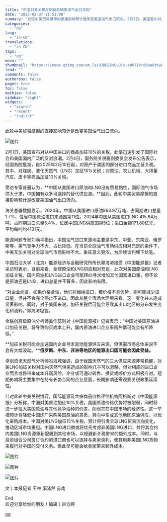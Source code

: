 ```yaml
---
title: "中国对美关税反制将影响美油气出口流向"
date: "2025-02-07 11:51:00"
summary: "此轮中美贸易摩擦的直接影响预计是改变美国油气出口流向。2月1日，美国宣布对从中国进口的商品加征10%..."
categories:
  - "qq"
lang:
  - "zh-CN"
translations:
  - "zh-CN"
tags:
  - "qq"
menu: ""
thumbnail: "https://inews.gtimg.com/om_ls/OJDDZ6xGuJiv-pHk7IVrdBuu8tKwBu4Qry6zooBSfUoa8AA_640360/0"
lead: ""
comments: false
authorbox: false
pager: true
toc: false
mathjax: false
sidebar: "right"
widgets:
  - "search"
  - "recent"
  - "taglist"
---
```


此轮中美贸易摩擦的直接影响预计是改变美国油气出口流向。

![图片](https://inews.gtimg.com/om_bt/O-z59z2YBsDDO28cjkuZwwXy1Lo5N3pmqivP6HMe8zGvAAA/641)

2月1日，美国宣布对从中国进口的商品加征10%的关税，此举迅速引发了国际社会和美国国内广泛的反对浪潮。2月4日，国务院关税税则委员会发布公告表示，经国务院批准，自2025年2月10日起，对原产于美国的部分进口商品加征关税。其中，对煤炭、液化天然气（LNG）加征15%关税；对原油、农业机械、大排量汽车、皮卡等商品加征10%关税。

受访专家普遍认为，**中国从美国进口原油和LNG没有贸易黏性，国际油气市场供大于求，中国拥有众多可选择的替代供应源。**因此，此轮中美贸易摩擦的直接影响预计是改变美国油气出口流向。

海关总署数据显示，2024年，中国从美国进口原油963.97万吨，占同期进口总量1.7%，位居中国原油进口来源国第11位。2024年中国从美国进口LNG 415.84万吨，占同期进口总量5.4%，位居中国LNG供应国第5位；进口金额171.80亿元，平均每吨约4131元。

能源问题专家刘满平指出，中国油气进口来源地主要是中东、中亚、东南亚、俄罗斯等，美气竞争力不大，占比较低。在当前全球油气市场供应相对充足的条件下，中美互加关税对全球油气市场影响不大。象征意义更浓，为后续谈判埋下伏笔。

中国石油大学（北京）能源经济与金融研究所所长郭海涛接受《中国能源报》记者采访时表示，目前来看，全球原油和LNG供应相对充足，此次对美国原油和LNG加征关税，国内原油和LNG进口企业可能转向寻求增加其他国家进口量，但不论是原油还是LNG，进口总量并不算多，因此影响有限。

“对企业而言，如果价格合理，他们将继续进口，若价格不具优势，则可能减少进口量，但并不会完全停止不进口。因此从整个市场大环境来看，这一变化并未造成显著影响。同时，对于美国来说，加征关税后可能会导致其出口地区的分布发生变化和流转。”郭海涛坦言。

金联创高级原油分析师奚佳蕊则对《中国能源报》记者表示：“中国对美国原油进口加征关税，将导致购买成本上升，国内原油进口企业采购热情可能会有所降低。” 

**加征关税可能会加速国内企业寻求其他能源供应来源，但供需市场总体来说不会有大幅波动。****俄罗斯、中东、非洲等地区的能源出口国可能会因此受益。**

卓创资讯天然气分析师冯海城强调，由于我国天然气的三大供应来源非常稳健，对美LNG加征关税对国内天然气供需造成的影响几乎可以忽略，但对相应的进口企业而言或将带来成本升高风险，企业或可通过转售、换货或顺价方式积极应对。短期影响将主要集中在持有长协合同的企业层面，长期影响还需观察关税政策延续性。

针对此轮中美关税博弈，国际能源及大宗商品价格评估机构阿格斯对《中国能源报》分析称，中国对美原油加征10%关税，美国原油价格优势将被削弱，同时将进一步拉大美国原油与其他竞争油种的价差，削弱其在中国市场的经济性。这一举措预计将降低中国炼厂采购美国原油的意愿，转向中东或其他地区原油供应，以优化采购成本。中国对美LNG加征15%关税，预计将引发全球LNG贸易流向变化，推动区域市场重组。中国LNG进口商或将优先考虑非美国LNG进口，并将其合约内美国LNG资源重新配置到其他市场，以规避新关税带来的额外成本。同时，与投资组合公司签订合约的进口商也可以选择与卖家谈判，使其用非美国LNG货物来履行对中国的交付义务。但此举可能会给卖家带来额外成本。

![图片](https://inews.gtimg.com/om_bt/O3KUbSHvWbu4bGOqTCDQWYeXL5yPjyRMpDcI8HkB84Gd4AA/641)

  


![图片](https://inews.gtimg.com/om_bt/O9BTJZVwZh5XC3tZ2QWgVQr5xMYxd-mBX20CG1Kh66pbEAA/641)

![图片](https://inews.gtimg.com/om_bt/OIqfTSh4MaA3o_Y78PHST3_XjajNwOJLz-Xm7Sc_CvI3EAA/641)

  


文丨本报记者 王林 渠沛然 苏南

  


End  
欢迎分享给你的朋友！编辑丨赵方婷

[qq](https://new.qq.com/rain/a/20250207A03KU400)

